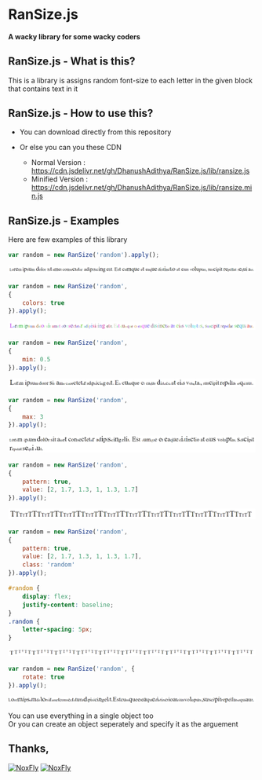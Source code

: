 # RanSize.js
#### A wacky library for some wacky coders 

## RanSize.js - What is this?
This is a library is assigns random font-size to each letter in the given block that contains text in it

## RanSize.js - How to use this?
- You can download directly from this repository 
- Or else you can you these CDN

    - Normal Version   : https://cdn.jsdelivr.net/gh/DhanushAdithya/RanSize.js/lib/ransize.js
    - Minified Version : https://cdn.jsdelivr.net/gh/DhanushAdithya/RanSize.js/lib/ransize.min.js

## RanSize.js - Examples
Here are few examples of this library
```js
var random = new RanSize('random').apply();
```
![random1](./img/random1.png)
```js
var random = new RanSize('random',
{
    colors: true
}).apply();
```
![random2](./img/random2.png)
```js
var random = new RanSize('random',
{
    min: 0.5
}).apply();
```
![random3](./img/random3.png)
```js
var random = new RanSize('random',
{
    max: 3
}).apply();
```
![random4](./img/random4.png)
```js
var random = new RanSize('random',
{
    pattern: true,
    value: [2, 1.7, 1.3, 1, 1.3, 1.7]
}).apply();
```
![random5](./img/random5.png)
```js
var random = new RanSize('random',
{
    pattern: true,
    value: [2, 1.7, 1.3, 1, 1.3, 1.7],
    class: 'random'
}).apply();
```
```css
#random {
    display: flex;
    justify-content: baseline;
}
.random {
    letter-spacing: 5px;
}
```
![random6](./img/random6.png)
```js
var random = new RanSize('random', {
    rotate: true
}).apply();
```
![random7](./img/random7.png)

You can use everything in a single object too <br>Or you can create an object seperately and specify it as the arguement

## Thanks,
[![NoxFly](https://avatars2.githubusercontent.com/u/32705400?s=63&v=4)](https://github.com/NoxFly)
[![NoxFly](https://avatars2.githubusercontent.com/u/35851048?s=63&v=4)](https://github.com/Dob6458)
